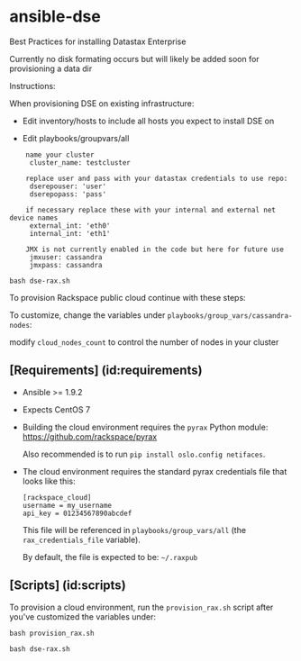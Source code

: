 # ansible-dse

Best Practices for installing Datastax Enterprise

Currently no disk formating occurs but will likely be added soon for provisioning a data dir

Instructions: 

  When provisioning DSE on existing infrastructure:
  - Edit inventory/hosts to include all hosts you expect to install DSE on

  - Edit playbooks/groupvars/all 
    
```
    name your cluster
     cluster_name: testcluster

    replace user and pass with your datastax credentials to use repo:
     dserepouser: 'user'
     dserepopass: 'pass'

    if necessary replace these with your internal and external net device names
     external_int: 'eth0'
     internal_int: 'eth1'

    JMX is not currently enabled in the code but here for future use
     jmxuser: cassandra
     jmxpass: cassandra
```
```
bash dse-rax.sh
```

To provision Rackspace public cloud continue with these steps:

To customize, change the variables under `playbooks/group_vars/cassandra-nodes`:

modify `cloud_nodes_count` to control the number of nodes in your cluster

## [Requirements] (id:requirements)

- Ansible >= 1.9.2

- Expects CentOS 7

- Building the cloud environment requires the `pyrax` Python module: https://github.com/rackspace/pyrax

  Also recommended is to run `pip install oslo.config netifaces`.

- The cloud environment requires the standard pyrax credentials file that looks like this:
  ````
  [rackspace_cloud]
  username = my_username
  api_key = 01234567890abcdef
  ````
  
  This file will be referenced in `playbooks/group_vars/all` (the `rax_credentials_file` variable).

  By default, the file is expected to be: `~/.raxpub`

## [Scripts] (id:scripts)

To provision a cloud environment, run the `provision_rax.sh` script after you've customized the variables under:

````
bash provision_rax.sh
````
```
bash dse-rax.sh
```


